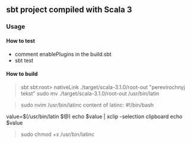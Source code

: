 ## sbt project compiled with Scala 3

### Usage

#### How to test
 - comment enablePlugins in the build.sbt
 - sbt test
 
#### How to build
>sbt
>sbt:root> nativeLink
>./target/scala-3.1.0/root-out "perevirochnyj tekst"
>sudo mv ./target/scala-3.1.0/root-out /usr/bin/latin

>sudo nvim /usr/bin/latinc
content of latinc:
#!/bin/bash

value=$(/usr/bin/latin $@)
echo $value | xclip -selection clipboard
echo $value


>sudo chmod +x /usr/bin/latinc

